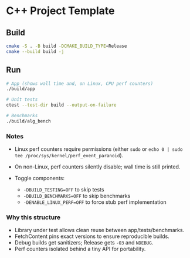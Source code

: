 # C++ Project Template

## Build
```bash
cmake -S . -B build -DCMAKE_BUILD_TYPE=Release
cmake --build build -j
````

## Run

```bash
# App (shows wall time and, on Linux, CPU perf counters)
./build/app

# Unit tests
ctest --test-dir build --output-on-failure

# Benchmarks
./build/alg_bench
```

### Notes

* Linux perf counters require permissions (either `sudo` or `echo 0 | sudo tee /proc/sys/kernel/perf_event_paranoid`).
* On non-Linux, perf counters silently disable; wall time is still printed.
* Toggle components:

  * `-DBUILD_TESTING=OFF` to skip tests
  * `-DBUILD_BENCHMARKS=OFF` to skip benchmarks
  * `-DENABLE_LINUX_PERF=OFF` to force stub perf implementation

### Why this structure
- Library under test allows clean reuse between app/tests/benchmarks.
- FetchContent pins exact versions to ensure reproducible builds.
- Debug builds get sanitizers; Release gets `-O3` and `NDEBUG`.
- Perf counters isolated behind a tiny API for portability.


